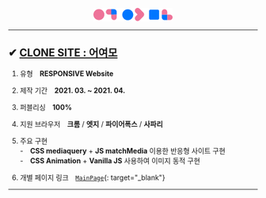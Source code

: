 <p align="center"><img src="./imgs/common/logo.png"></p>

---

## ✔ <a href="">CLONE SITE : 어여모</a>

1. 유형　**RESPONSIVE Website**
2. 제작 기간　**2021. 03. ~ 2021. 04.**
3. 퍼블리싱　**100%**
4. 지원 브라우저　**크롬** / **엣지** / **파이어폭스** / **사파리**
5. 주요 구현  
   -　**CSS mediaquery** + **JS matchMedia** 이용한 반응형 사이트 구현  
   -　**CSS Animation** + **Vanilla JS** 사용하여 이미지 동적 구현

6. 개별 페이지 링크　[`MainPage`](http://go0lee.cafe24.com/eoyeomo/index.html){: target="_blank"}

---
